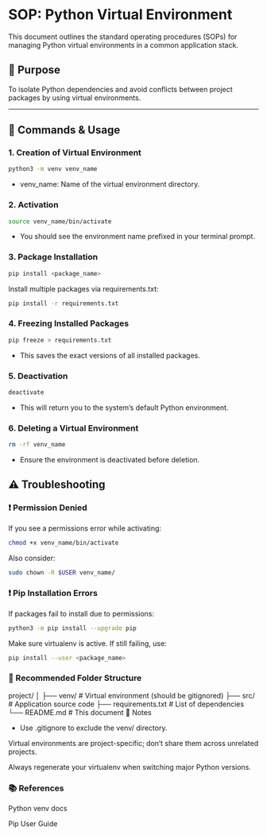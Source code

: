 # SOP: Python Virtual Environment

This document outlines the standard operating procedures (SOPs) for managing Python virtual environments in a common application stack.

## 📌 Purpose

To isolate Python dependencies and avoid conflicts between project packages by using virtual environments.

---

## 🔧 Commands & Usage

### 1. **Creation of Virtual Environment**

```bash
python3 -m venv venv_name
```
- venv_name: Name of the virtual environment directory.

### 2. Activation

```bash
source venv_name/bin/activate
```

- You should see the environment name prefixed in your terminal prompt.

### 3. Package Installation

```bash
pip install <package_name>
```

Install multiple packages via requirements.txt:

```bash
pip install -r requirements.txt
```

### 4. Freezing Installed Packages

```bash
pip freeze > requirements.txt
```
- This saves the exact versions of all installed packages.

### 5. Deactivation

```bash
deactivate
```
- This will return you to the system’s default Python environment.

### 6. Deleting a Virtual Environment

```bash
rm -rf venv_name
```
- Ensure the environment is deactivated before deletion.

## ⚠️ Troubleshooting

### ❗ Permission Denied
If you see a permissions error while activating:

```bash
chmod +x venv_name/bin/activate
```

Also consider:

```bash
sudo chown -R $USER venv_name/
```

### ❗ Pip Installation Errors
If packages fail to install due to permissions:

```bash
python3 -m pip install --upgrade pip
```
Make sure virtualenv is active. If still failing, use:

```bash
pip install --user <package_name>
```

### 📂 Recommended Folder Structure

project/
│
├── venv/               # Virtual environment (should be gitignored)
├── src/                # Application source code
├── requirements.txt    # List of dependencies
└── README.md           # This document
📝 Notes
- Use .gitignore to exclude the venv/ directory.

Virtual environments are project-specific; don’t share them across unrelated projects.

Always regenerate your virtualenv when switching major Python versions.

### 📚 References
Python venv docs

Pip User Guide
